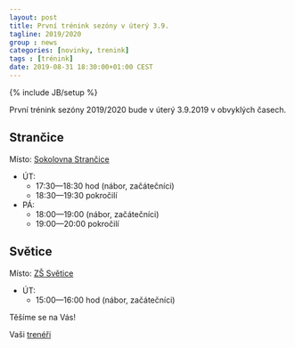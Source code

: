 ```yaml
---
layout: post
title: První trénink sezóny v úterý 3.9.
tagline: 2019/2020
group : news
categories: [novinky, trenink]
tags : [trénink]
date: 2019-08-31 18:30:00+01:00 CEST
---
```

{% include JB/setup %}

První trénink sezóny 2019/2020 bude v úterý 3.9.2019 v obvyklých časech.

## Strančice

Místo: [Sokolovna Strančice](/kontakt)

- ÚT:
  - 17:30&mdash;18:30 hod (nábor, začátečníci)
  - 18:30&mdash;19:30 pokročilí
- PÁ:
  - 18:00&mdash;19:00 (nábor, začátečníci)
  - 19:00&mdash;20:00 pokročilí

## Světice

Místo: [ZŠ Světice](/kontakt)

- ÚT:
  - 15:00&mdash;16:00 hod (nábor, začátečníci)

Těšíme se na Vás!

Vaši [trenéři][1]

[1]: http://taekwondo-strancice.cz/treneri/
